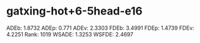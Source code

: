 # gatxing-hot+6-5head-e16

ADEb: 1.8732
ADEp: 0.771
ADEv: 2.3303
FDEb: 3.4991
FDEp: 1.4739
FDEv: 4.2251
Rank: 1019
WSADE: 1.3253
WSFDE: 2.4697